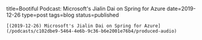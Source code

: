 
title=Bootiful Podcast: Microsoft's Jialin Dai on Spring for Azure
date=2019-12-26
type=post
tags=blog
status=published
~~~~~~
[(2019-12-26) Microsoft's Jialin Dai on Spring for Azure](/podcasts/c102dbe9-5464-4e6b-9c36-b6e2001e76b4/produced-audio) 
            